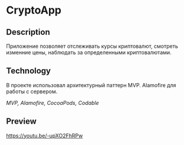 # CryptoApp
## Description
Приложение позволяет отслеживать курсы криптовалют, смотреть изменние цены, наблюдать за определенными криптовалютами.

## Technology
В проекте использовал архитектурный паттерн MVP. Alamofire для работы с сервером.  

*MVP, Alamofire, CocoaPods, Codable*

## Preview
https://youtu.be/-upXO2FhRPw
